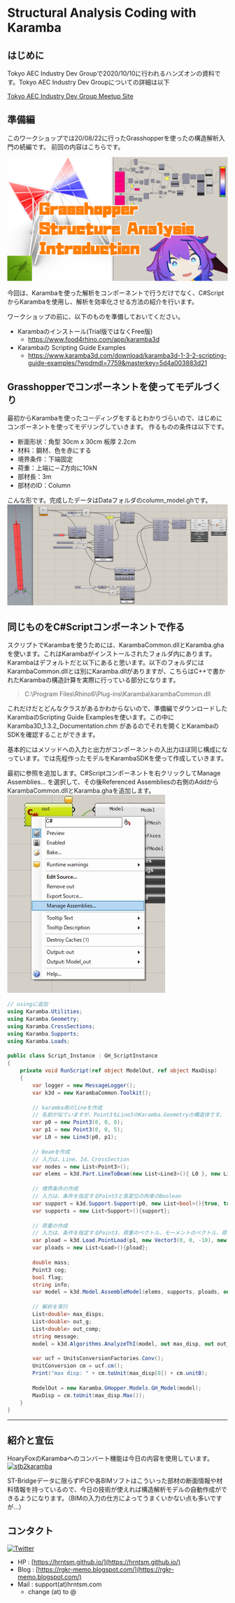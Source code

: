 # Structural Analysis Coding with Karamba


## はじめに

Tokyo AEC Industry Dev Groupで2020/10/10に行われるハンズオンの資料です。Tokyo AEC Industry Dev Groupについての詳細は以下

[Tokyo AEC Industry Dev Group Meetup Site](
https://www.meetup.com/ja-JP/Tokyo-AEC-Industry-Dev-Group/events/xfrxvrybcnbnb/)

## 準備編

このワークショップでは20/08/22に行ったGrasshopperを使ったの構造解析入門の続編です。
前回の内容はこちらです。

[![200822_Grasshopper Structure Analysis Introduction](./Image/tube_thumbnail.png)](https://youtu.be/iYi5Y48zB2I)

今回は、Karambaを使った解析をコンポーネントで行うだけでなく、C#ScriptからKarambaを使用し、解析を効率化させる方法の紹介を行います。

ワークショップの前に、以下のものを準備しておいてください。
+ Karambaのインストール(Trial版ではなくFree版)
  + https://www.food4rhino.com/app/karamba3d
+ Karambaの Scripting Guide Examples
  + https://www.karamba3d.com/download/karamba3d-1-3-2-scripting-guide-examples/?wpdmdl=7759&masterkey=5d4a003883d21

## Grasshopperでコンポーネントを使ってモデルづくり

最初からKarambaを使ったコーディングをするとわかりづらいので、はじめにコンポーネントを使ってモデリングしていきます。
作るものの条件は以下です。
+ 断面形状：角型 30cm x 30cm  板厚 2.2cm
+ 材料：鋼材、色を赤にする
+ 境界条件：下端固定
+ 荷重：上端に－Z方向に10kN
+ 部材長：3m
+ 部材のID：Column

こんな形です。完成したデータはDataフォルダのcolumn_model.ghです。
![GH_model](./Image/gh_model.jpg)

## 同じものをC#Scriptコンポーネントで作る

スクリプトでKarambaを使うためには、KarambaCommon.dllとKaramba.ghaを使います。これはKarambaがインストールされたフォルダ内にあります。Karambaはデフォルトだと以下にあると思います。以下のフォルダにはKarambaCommon.dllとは別にKaramba.dllがありますが、こちらはC++で書かれたKarambaの構造計算を実際に行っている部分になります。

> C:\Program Files\Rhino6\Plug-ins\Karamba\karambaCommon.dll

これだけだとどんなクラスがあるかわからないので、準備編でダウンロードしたKarambaのScripting Guide Examplesを使います。この中に Karamba3D_1.3.2_Documentation.chm があるのでそれを開くとKarambaのSDKを確認することができます。

基本的にはメソッドへの入力と出力がコンポーネントの入出力ほぼ同じ構成になっています。では先程作ったモデルをKarambaSDKを使って作成していきます。

最初に参照を追加します。C#Scriptコンポーネントを右クリックしてManage Assemblies... を選択して、その後Referenced Assembliesの右側のAddからKarambaCommon.dllとKaramba.ghaを追加します。
![manage_assembles](./Image/manage_assembles.jpg)

```cs
// usingに追加
using Karamba.Utilities;
using Karamba.Geometry;
using Karamba.CrossSections;
using Karamba.Supports;
using Karamba.Loads;

public class Script_Instance : GH_ScriptInstance
{
    private void RunScript(ref object ModelOut, ref object MaxDisp)
    {
        var logger = new MessageLogger();
        var k3d = new KarambaCommon.Toolkit();

        // karamba用のlineを作成
        // 名前が似ていますが、Point3もLine3のKaramba.Geometryの構造体です。
        var p0 = new Point3(0, 0, 0);
        var p1 = new Point3(0, 0, 5);
        var L0 = new Line3(p0, p1);

        // Beamを作成
        // 入力は、Line、Id、CrossSection
        var nodes = new List<Point3>();
        var elems = k3d.Part.LineToBeam(new List<Line3>(){ L0 }, new List<string>(){ "Column" }, new List<CroSec>(), logger, out nodes);

        // 境界条件の作成
        // 入力は、条件を指定するPoint3と各変位の拘束のBoolean
        var support = k3d.Support.Support(p0, new List<bool>(){true, true, true, true, true, true});
        var supports = new List<Support>(){support};

        // 荷重の作成
        // 入力は、条件を指定するPoint3、荷重のベクトル、モーメントのベクトル、荷重ケース
        var pload = k3d.Load.PointLoad(p1, new Vector3(0, 0, -10), new Vector3(), 0);
        var ploads = new List<Load>(){pload};

        double mass;
        Point3 cog;
        bool flag;
        string info;
        var model = k3d.Model.AssembleModel(elems, supports, ploads, out info, out mass, out cog, out info, out flag);

        // 解析を実行
        List<double> max_disps;
        List<double> out_g;
        List<double> out_comp;
        string message;
        model = k3d.Algorithms.AnalyzeThI(model, out max_disp, out out_g, out out_comp, out message);

        var ucf = UnitsConversionFactories.Conv();
        UnitConversion cm = ucf.cm();
        Print("max disp: " + cm.toUnit(max_disp[0]) + cm.unitB);

        ModelOut = new Karamba.GHopper.Models.GH_Model(model);
        MaxDisp = cm.toUnit(max_disp.Max());
    }
}
```

---

## 紹介と宣伝

HoaryFoxのKarambaへのコンバート機能は今日の内容を使用しています。
[![stb2karamba](https://static.food4rhino.com/s3fs-public/users-files/hironrgkr/app/stb2karamba.jpg)](https://www.food4rhino.com/app/hoaryfox)

ST-Bridgeデータに限らずIFCや各BIMソフトはこういった部材の断面情報や材料情報を持っているので、今日の技術が使えれば構造解析モデルの自動作成ができるようになります。（BIMの入力の仕方によってうまくいかない点も多いですが…）

## コンタクト

[![Twitter](https://img.shields.io/twitter/follow/hiron_rgkr?style=social)](https://twitter.com/hiron_rgkr)
+ HP : [https://hrntsm.github.io/](https://hrntsm.github.io/)
+ Blog : [https://rgkr-memo.blogspot.com/](https://rgkr-memo.blogspot.com/)
+ Mail : support(at)hrntsm.com
  + change (at) to @